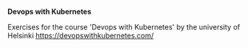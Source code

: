 **Devops with Kubernetes**

Exercises for the course 'Devops with Kubernetes' by the university of Helsinki
https://devopswithkubernetes.com/